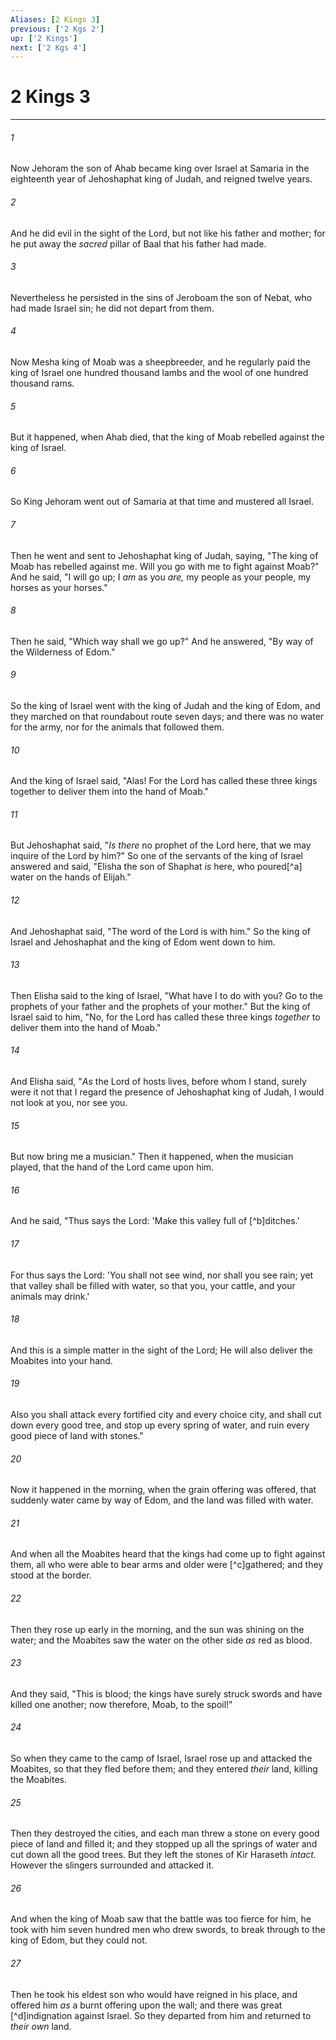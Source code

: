 ```yaml
---
Aliases: [2 Kings 3]
previous: ['2 Kgs 2']
up: ['2 Kings']
next: ['2 Kgs 4']
---
```

# 2 Kings 3

***


###### 1 
Now Jehoram the son of Ahab became king over Israel at Samaria in the eighteenth year of Jehoshaphat king of Judah, and reigned twelve years. 

###### 2 
And he did evil in the sight of the Lord, but not like his father and mother; for he put away the _sacred_ pillar of Baal that his father had made. 

###### 3 
Nevertheless he persisted in the sins of Jeroboam the son of Nebat, who had made Israel sin; he did not depart from them. 

###### 4 
Now Mesha king of Moab was a sheepbreeder, and he regularly paid the king of Israel one hundred thousand lambs and the wool of one hundred thousand rams. 

###### 5 
But it happened, when Ahab died, that the king of Moab rebelled against the king of Israel. 

###### 6 
So King Jehoram went out of Samaria at that time and mustered all Israel. 

###### 7 
Then he went and sent to Jehoshaphat king of Judah, saying, "The king of Moab has rebelled against me. Will you go with me to fight against Moab?" And he said, "I will go up; I _am_ as you _are,_ my people as your people, my horses as your horses." 

###### 8 
Then he said, "Which way shall we go up?" And he answered, "By way of the Wilderness of Edom." 

###### 9 
So the king of Israel went with the king of Judah and the king of Edom, and they marched on that roundabout route seven days; and there was no water for the army, nor for the animals that followed them. 

###### 10 
And the king of Israel said, "Alas! For the Lord has called these three kings together to deliver them into the hand of Moab." 

###### 11 
But Jehoshaphat said, "_Is there_ no prophet of the Lord here, that we may inquire of the Lord by him?" So one of the servants of the king of Israel answered and said, "Elisha the son of Shaphat _is_ here, who poured[^a] water on the hands of Elijah." 

###### 12 
And Jehoshaphat said, "The word of the Lord is with him." So the king of Israel and Jehoshaphat and the king of Edom went down to him. 

###### 13 
Then Elisha said to the king of Israel, "What have I to do with you? Go to the prophets of your father and the prophets of your mother." But the king of Israel said to him, "No, for the Lord has called these three kings _together_ to deliver them into the hand of Moab." 

###### 14 
And Elisha said, "_As_ the Lord of hosts lives, before whom I stand, surely were it not that I regard the presence of Jehoshaphat king of Judah, I would not look at you, nor see you. 

###### 15 
But now bring me a musician." Then it happened, when the musician played, that the hand of the Lord came upon him. 

###### 16 
And he said, "Thus says the Lord: 'Make this valley full of [^b]ditches.' 

###### 17 
For thus says the Lord: 'You shall not see wind, nor shall you see rain; yet that valley shall be filled with water, so that you, your cattle, and your animals may drink.' 

###### 18 
And this is a simple matter in the sight of the Lord; He will also deliver the Moabites into your hand. 

###### 19 
Also you shall attack every fortified city and every choice city, and shall cut down every good tree, and stop up every spring of water, and ruin every good piece of land with stones." 

###### 20 
Now it happened in the morning, when the grain offering was offered, that suddenly water came by way of Edom, and the land was filled with water. 

###### 21 
And when all the Moabites heard that the kings had come up to fight against them, all who were able to bear arms and older were [^c]gathered; and they stood at the border. 

###### 22 
Then they rose up early in the morning, and the sun was shining on the water; and the Moabites saw the water on the other side _as_ red as blood. 

###### 23 
And they said, "This is blood; the kings have surely struck swords and have killed one another; now therefore, Moab, to the spoil!" 

###### 24 
So when they came to the camp of Israel, Israel rose up and attacked the Moabites, so that they fled before them; and they entered _their_ land, killing the Moabites. 

###### 25 
Then they destroyed the cities, and each man threw a stone on every good piece of land and filled it; and they stopped up all the springs of water and cut down all the good trees. But they left the stones of Kir Haraseth _intact._ However the slingers surrounded and attacked it. 

###### 26 
And when the king of Moab saw that the battle was too fierce for him, he took with him seven hundred men who drew swords, to break through to the king of Edom, but they could not. 

###### 27 
Then he took his eldest son who would have reigned in his place, and offered him _as_ a burnt offering upon the wall; and there was great [^d]indignation against Israel. So they departed from him and returned to _their own_ land.
